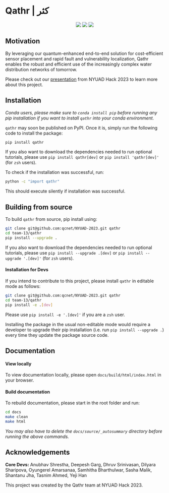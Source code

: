 # Qathr | كثر 

<p align="center">
  <img src="https://img.shields.io/static/v1?style=for-the-badge&label=code-status&message=Good&color=orange"/>
  <img src="https://img.shields.io/static/v1?style=for-the-badge&label=initial-commit&message=Shantanu&color=inactive"/>
    <img src="https://img.shields.io/static/v1?style=for-the-badge&label=maintainer&message=qathr&color=inactive"/>
</p>


<!-- **Documentation**: TODO -->

## Motivation

By leveraging our quantum-enhanced end-to-end solution for cost-efficient sensor placement and rapid fault and vulnerability localization, Qathr enables the robust and efficient use of the increasingly complex water distribution networks of tomorrow.

Please check out our [presentation](https://docs.google.com/presentation/d/e/2PACX-1vRwLkgCpkB5gSSmqP016QIRihLcBpB13e0bkr3gk_eS7b2I5p0nWXYEDG7E5tB5AnMWsFPpO7QcXLCa/pub?start=false&loop=false&delayms=3000) from NYUAD Hack 2023 to learn more about this project. 

## Installation

*Conda users, please make sure to `conda install pip` before running any pip installation if you want to install `qathr` into your conda environment.*

`qathr` may soon be published on PyPI. Once it is, simply run the following code to install the package:

```bash
pip install qathr
```
If you also want to download the dependencies needed to run optional tutorials, please use `pip install qathr[dev]` or `pip install 'qathr[dev]'` (for `zsh` users).


To check if the installation was successful, run:

```bash
python -c "import qathr"
```

This should execute silently if installation was successful.

## Building from source

To build `qathr` from source, pip install using:

```bash
git clone git@github.com:qcnet/NYUAD-2023.git qathr
cd team-13/qathr
pip install --upgrade .
```

If you also want to download the dependencies needed to run optional tutorials, please use `pip install --upgrade .[dev]` or `pip install --upgrade '.[dev]'` (for `zsh` users).

#### Installation for Devs

If you intend to contribute to this project, please install `qathr` in editable mode as follows:
```bash
git clone git@github.com:qcnet/NYUAD-2023.git qathr
cd team-13/qathr
pip install -e .[dev]
```

Please use `pip install -e '.[dev]'` if you are a `zsh` user.

Installing the package in the usual non-editable mode would require a developer to upgrade their pip installation (i.e. run `pip install --upgrade .`) every time they update the package source code.

## Documentation

<!-- Documentation should be -->

#### View locally


To view documentation locally, please open `docs/build/html/index.html` in your browser.


#### Build documentation 

To rebuild documentation, please start in the root folder and run:

```sh
cd docs
make clean
make html
```

*You may also have to delete the `docs/source/_autosummary` directory before running the above commands.*


## Acknowledgements

**Core Devs:** Anubhav Shrestha, Deepesh Garg, Dhruv Srinivasan, Dilyara Sharipova, Oyungerel Amarsanaa, Samhitha Bharthulwar, Sasha Malik, Shantanu Jha, Tasnim Ahmed, Yeji Han


This project was created by the Qathr team at NYUAD Hack 2023.


